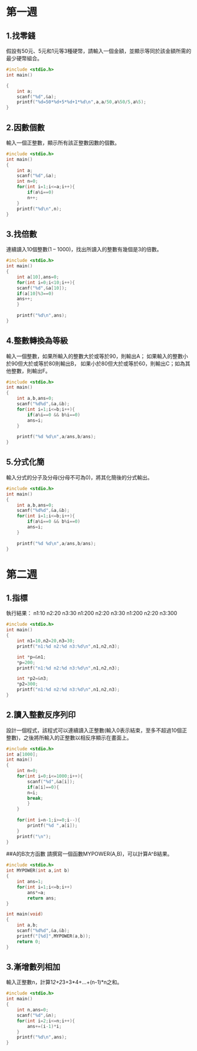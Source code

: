 # 第一週

## 1.找零錢

假設有50元、5元和1元等3種硬幣，請輸入一個金額，並顯示等同於該金額所需的最少硬幣組合。
```c
#include <stdio.h>
int main()

{
	int a;
	scanf("%d",&a);
	printf("%d=50*%d+5*%d+1*%d\n",a,a/50,a%50/5,a%5);
}

```

## 2.因數個數
輸入一個正整數，顯示所有該正整數因數的個數。
```c
#include <stdio.h>
int main()
{
	int a;
	scanf("%d",&a);
	int n=0;
	for(int i=1;i<=a;i++){
		if(a%i==0)
		n++;	
	}
	printf("%d\n",n);
}
```

## 3.找倍數
連續讀入10個整數(1 – 1000)，找出所讀入的整數有幾個是3的倍數。
```c
#include <stdio.h>
int main()
{
	int a[10],ans=0;
	for(int i=0;i<10;i++){
	scanf("%d",&a[10]);
	if(a[10]%3==0)
	ans++;
	}
	
	printf("%d\n",ans);
}
```

## 4.整數轉換為等級
輸入一個整數，如果所輸入的整數大於或等於90，則輸出A；
如果輸入的整數小於90但大於或等於80則輸出B，
如果小於80但大於或等於60，則輸出C；如為其他整數，則輸出F。

```c
#include <stdio.h>
int main()
{
	int a,b,ans=0;
	scanf("%d%d",&a,&b);
	for(int i=1;i<=b;i++){
		if(a%i==0 && b%i==0)
		ans=i;
	}
	
	printf("%d %d\n",a/ans,b/ans);
}
```

## 5.分式化簡
輸入分式的分子及分母(分母不可為0)，將其化簡後的分式輸出。
```c
#include <stdio.h>
int main()
{
	int a,b,ans=0;
	scanf("%d%d",&a,&b);
	for(int i=1;i<=b;i++){
		if(a%i==0 && b%i==0)
		ans=i;
	}
	
	printf("%d %d\n",a/ans,b/ans);
}
```
# 第二週

## 1.指標

執行結果：
n1:10 n2:20 n3:30
n1:200 n2:20 n3:30
n1:200 n2:20 n3:300

```c
#include <stdio.h>
int main()
{
    int n1=10,n2=20,n3=30;
    printf("n1:%d n2:%d n3:%d\n",n1,n2,n3);

    int *p=&n1;
    *p=200;
    printf("n1:%d n2:%d n3:%d\n",n1,n2,n3);

    int *p2=&n3;
    *p2=300;
    printf("n1:%d n2:%d n3:%d\n",n1,n2,n3);
}
```

## 2.讀入整數反序列印 
設計一個程式，該程式可以連續讀入正整數(輸入0表示結束，至多不超過10個正整數)，之後將所輸入的正整數以相反序顯示在畫面上。

```c
#include <stdio.h>
int a[1000];
int main()
{
	int n=0;
	for(int i=0;i<=1000;i++){
		scanf("%d",&a[i]);
		if(a[i]==0){ 
		n=i;
		break;
		}
	}
	
	for(int i=n-1;i>=0;i--){
		printf("%d ",a[i]);
	}
	printf("\n");
}
```

##A的B次方函數
請撰寫一個函數MYPOWER(A,B)，可以計算A^B結果。

```c
#include <stdio.h>
int MYPOWER(int a,int b)
{
	int ans=1;
	for(int i=1;i<=b;i++)
		ans*=a;
		return ans;		
}

int main(void)
{
	int a,b;
	scanf("%d%d",&a,&b);
	printf("[%d]",MYPOWER(a,b));
	return 0;
}

```

## 3.漸增數列相加
輸入正整數n，計算1*2+2*3+3*4+…+(n-1)*n之和。
```c
#include <stdio.h>
int main()
{
	int n,ans=0;
	scanf("%d",&n);
	for(int i=2;i<=n;i++){
		ans+=(i-1)*i;
	}
	printf("%d\n",ans);
}
```
